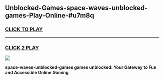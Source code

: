 
## Unblocked-Games-space-waves-unblocked-games-Play-Online-#u7m8q
<h3>
<a href="https://premium.freeplayer.one?title=space-waves-unblocked-games&ref=27F">CLICK TO PLAY</a></h3>
<hr>

<h3>
<a href="https://premium.freeplayer.one?title=space-waves-unblocked-games&ref=27F">CLICK 2 PLAY</a>
  
</h3>

<a href="https://premium.freeplayer.one?title=space-waves-unblocked-games&ref=27F"><img src="https://clearcache.store/games.png"></a>


**space-waves-unblocked-games games unblocked: Your Gateway to Fun and Accessible Online Gaming**
